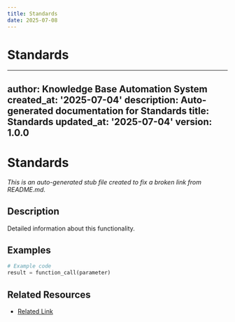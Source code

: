 ```yaml
---
title: Standards
date: 2025-07-08
---
```


# Standards

---
author: Knowledge Base Automation System
created_at: '2025-07-04'
description: Auto-generated documentation for Standards
title: Standards
updated_at: '2025-07-04'
version: 1.0.0
---

# Standards

*This is an auto-generated stub file created to fix a broken link from README.md.*

## Description

Detailed information about this functionality.

## Examples

```python
# Example code
result = function_call(parameter)
```

## Related Resources

- [Related Link](./related_resource.md)
